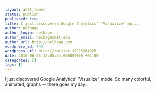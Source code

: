 ```yaml
---
layout: aktt_tweet
status: publish
published: true
title: I just discovered Google Analytics' "Visualize" mo...
author: nelhage
author_login: nelhage
author_email: nelhage@mit.edu
author_url: http://nelhage.com
wordpress_id: 743
wordpress_url: http://twitter-17025284929
date: 2010-06-25 12:05:54.000000000 +02:00
categories: []
tags: []
---
```

I just discovered Google Analytics' "Visualize" mode. So many colorful, animated, graphs -- there goes my day.
